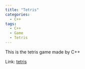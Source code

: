 ```yaml
---
title: "Tetris"
categories:
  - C++
tags:
  - C++
  - Game
  - Tetris
---
```


This is the tetris game made by C++

Link: [tetris](https://github.com/hermes7308/tetris)
